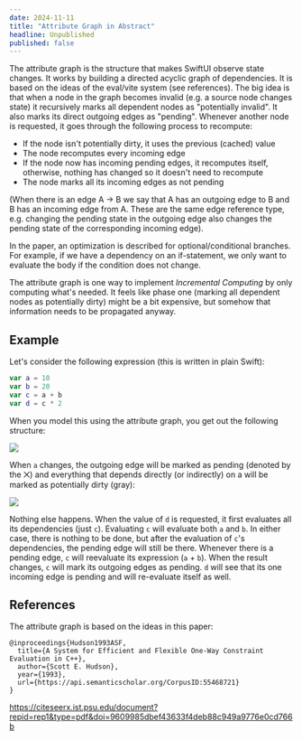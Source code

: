 ```yaml
---
date: 2024-11-11
title: "Attribute Graph in Abstract"
headline: Unpublished
published: false
---
```


The attribute graph is the structure that makes SwiftUI observe state changes. It works by building a directed acyclic graph of dependencies. It is based on the ideas of the eval/vite system (see references). The big idea is that when a node in the graph becomes invalid (e.g. a source node changes state) it recursively marks all dependent nodes as "potentially invalid". It also marks its direct outgoing edges as "pending". Whenever another node is requested, it goes through the following process to recompute:

- If the node isn't potentially dirty, it uses the previous (cached) value
- The node recomputes every incoming edge
- If the node now has incoming pending edges, it recomputes itself, otherwise, nothing has changed so it doesn't need to recompute
- The node marks all its incoming edges as not pending

(When there is an edge A -> B we say that A has an outgoing edge to B and B has an incoming edge from A. These are the same edge reference type, e.g. changing the pending state in the outgoing edge also changes the pending state of the corresponding incoming edge).

In the paper, an optimization is described for optional/conditional branches. For example, if we have a dependency on an if-statement, we only want to evaluate the body if the condition does not change.

The attribute graph is one way to implement *Incremental Computing* by only computing what's needed. It feels like phase one (marking all dependent nodes as potentially dirty) might be a bit expensive, but somehow that information needs to be propagated anyway.

## Example

Let's consider the following expression (this is written in plain Swift):

```swift
var a = 10
var b = 20
var c = a + b
var d = c * 2
```

When you model this using the attribute graph, you get out the following structure:

![](/images/media/2024-11-1208-43PastedImage.png)

When `a` changes, the outgoing edge will be marked as pending (denoted by the ⨉) and everything that depends directly (or indirectly) on a will be marked as potentially dirty (gray):

![](/images/media/2024-11-1208-47PastedImage.png)

Nothing else happens. When the value of `d` is requested, it first evaluates all its dependencies (just `c`). Evaluating `c` will evaluate both `a` and `b`. In either case, there is nothing to be done, but after the evaluation of `c`'s dependencies, the pending edge will still be there. Whenever there is a pending edge, `c` will reevaluate its expression (`a` + `b`). When the result changes, `c` will mark its outgoing edges as pending. `d` will see that its one incoming edge is pending and will re-evaluate itself as well.

## References

The attribute graph is based on the ideas in this paper:

```
@inproceedings{Hudson1993ASF,
  title={A System for Efficient and Flexible One-Way Constraint Evaluation in C++},
  author={Scott E. Hudson},
  year={1993},
  url={https://api.semanticscholar.org/CorpusID:55468721}
}
```

https://citeseerx.ist.psu.edu/document?repid=rep1&type=pdf&doi=9609985dbef43633f4deb88c949a9776e0cd766b
